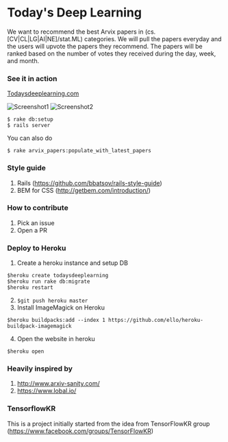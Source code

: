 # Today's Deep Learning

We want to recommend the best Arvix papers in (cs.[CV|CL|LG|AI|NE]/stat.ML) categories.
We will pull the papers everyday and the users will upvote the papers they recommend.
The papers will be ranked based on the number of votes they received during the day, week, and month.

### See it in action

[Todaysdeeplearning.com](http://todaysdeeplearning.com)

![Screenshot1](http://i.imgur.com/ptnkSwu.jpg)
![Screenshot2](http://i.imgur.com/1iDKRux.jpg)


```
$ rake db:setup
$ rails server
```

You can also do

```
$ rake arvix_papers:populate_with_latest_papers
```

### Style guide

1. Rails (https://github.com/bbatsov/rails-style-guide)
2. BEM for CSS (http://getbem.com/introduction/)

### How to contribute

1. Pick an issue
2. Open a PR

### Deploy to Heroku

1. Create a heroku instance and setup DB

  ```
  $heroku create todaysdeeplearning
  $heroku run rake db:migrate
  $heroku restart
  ```

2. `$git push heroku master`
3. Install ImageMagick on Heroku

  ```
  $heroku buildpacks:add --index 1 https://github.com/ello/heroku-buildpack-imagemagick
  ```
4. Open the website in heroku

  ```
  $heroku open
  ```

### Heavily inspired by

1. http://www.arxiv-sanity.com/
2. https://www.lobal.io/

### TensorflowKR

This is a project initially started from the idea from TensorFlowKR group (https://www.facebook.com/groups/TensorFlowKR)
